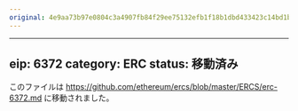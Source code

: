 ```yaml
---
original: 4e9aa73b97e0804c3a4907fb84f29ee75132efb1f18b1dbd433423c14bd1b5ec
---
```


---
eip: 6372
category: ERC
status: 移動済み
---

このファイルは https://github.com/ethereum/ercs/blob/master/ERCS/erc-6372.md に移動されました。